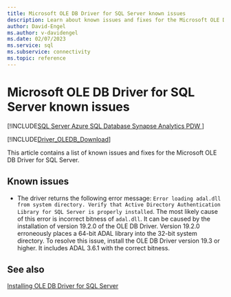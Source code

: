 ```yaml
---
title: Microsoft OLE DB Driver for SQL Server known issues
description: Learn about known issues and fixes for the Microsoft OLE DB Driver for SQL Server.
author: David-Engel
ms.author: v-davidengel
ms.date: 02/07/2023
ms.service: sql
ms.subservice: connectivity
ms.topic: reference
---
```

# Microsoft OLE DB Driver for SQL Server known issues

[!INCLUDE[SQL Server Azure SQL Database Synapse Analytics PDW ](../../includes/applies-to-version/sql-asdb-asdbmi-asa-pdw.md)]

[!INCLUDE[Driver_OLEDB_Download](../../includes/driver_oledb_download.md)]

This article contains a list of known issues and fixes for the Microsoft OLE DB Driver for SQL Server.

## Known issues

- The driver returns the following error message: `Error loading adal.dll from system directory. Verify that Active Directory Authentication Library for SQL Server is properly installed`. The most likely cause of this error is incorrect bitness of `adal.dll`. It can be caused by the installation of version 19.2.0 of the OLE DB Driver. Version 19.2.0 erroneously places a 64-bit ADAL library into the 32-bit system directory. To resolve this issue, install the OLE DB Driver version 19.3 or higher. It includes ADAL 3.6.1 with the correct bitness.

## See also
[Installing OLE DB Driver for SQL Server](applications/installing-oledb-driver-for-sql-server.md)